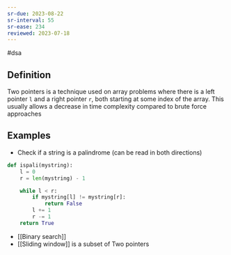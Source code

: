 ```yaml
---
sr-due: 2023-08-22
sr-interval: 55
sr-ease: 234
reviewed: 2023-07-18
---
```


#dsa

## Definition

Two pointers is a technique used on array problems where there is a left pointer `l` and a right pointer `r`, both starting at some index of the array. This usually allows a decrease in time complexity compared to brute force approaches

## Examples

- Check if a string is a palindrome (can be read in both directions)

```python
def ispali(mystring):
	l = 0
	r = len(mystring) - 1

	while l < r:
		if mystring[l] != mystring[r]:
			return False
		l += 1
		r -= 1
	return True
```

- [[Binary search]]
- [[Sliding window]] is a subset of Two pointers
